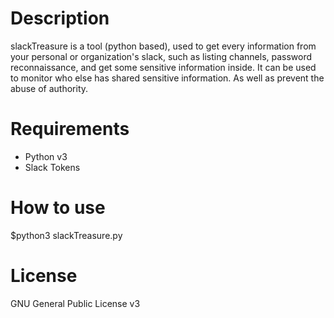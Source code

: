 # Description
slackTreasure is a tool (python based), used to get every information from your personal or organization's slack, such as listing channels, password reconnaissance, and get some sensitive information inside. It can be used to monitor who else has shared sensitive information. As well as prevent the abuse of authority.

# Requirements
- Python v3
- Slack Tokens

# How to use
$python3 slackTreasure.py

# License
GNU General Public License v3
